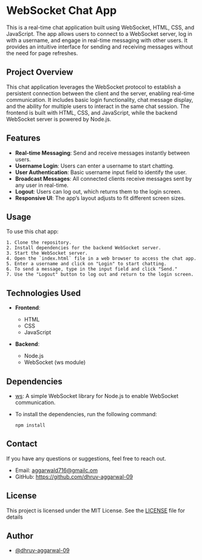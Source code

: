 
# WebSocket Chat App

This is a real-time chat application built using WebSocket, HTML, CSS, and JavaScript. The app allows users to connect to a WebSocket server, log in with a username, and engage in real-time messaging with other users. It provides an intuitive interface for sending and receiving messages without the need for page refreshes.


## Project Overview

This chat application leverages the WebSocket protocol to establish a persistent connection between the client and the server, enabling real-time communication. It includes basic login functionality, chat message display, and the ability for multiple users to interact in the same chat session.
The frontend is built with HTML, CSS, and JavaScript, while the backend WebSocket server is powered by Node.js.

## Features

- **Real-time Messaging**: Send and receive messages instantly between users.
- **Username Login**: Users can enter a username to start chatting.
- **User Authentication**: Basic username input field to identify the user.
- **Broadcast Messages**: All connected clients receive messages sent by any user in real-time.
- **Logout**: Users can log out, which returns them to the login screen.
- **Responsive UI**: The app’s layout adjusts to fit different screen sizes.


## Usage

To use this chat app:

    1. Clone the repository.
    2. Install dependencies for the backend WebSocket server.
    3. Start the WebSocket server.
    4. Open the `index.html` file in a web browser to access the chat app.
    5. Enter a username and click on "Login" to start chatting.
    6. To send a message, type in the input field and click "Send."
    7. Use the "Logout" button to log out and return to the login screen.




## Technologies Used

- **Frontend**:
  - HTML
  - CSS
  - JavaScript

- **Backend**:
  - Node.js
  - WebSocket (ws module)
## Dependencies

- [ws](https://www.npmjs.com/package/websocket): A simple WebSocket library for Node.js to enable WebSocket communication.
  
- To install the dependencies, run the following command:

    ```
    npm install 

    ```
## Contact

If you have any questions or suggestions, feel free to reach out.

- Email: aggarwald716@gmailc.om
- GitHub: https://github.com/dhruv-aggarwal-09
## License

This project is licensed under the MIT License. See the [LICENSE](https://github.com/dhruv-aggarwal-09/Chat-Application?tab=MIT-1-ov-file) file for details



## Author

- [@dhruv-aggarwal-09](https://github.com/dhruv-aggarwal-09)

